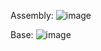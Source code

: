 Assembly:
![image](https://github.com/TiboRoelandt/Linefollower/assets/146442904/b14a7abe-6db5-4e11-817d-ae3346454d4b)

Base:
![image](https://github.com/TiboRoelandt/Linefollower/assets/146442904/3aa98f6a-8907-495a-8b1e-81fca1272eab)

